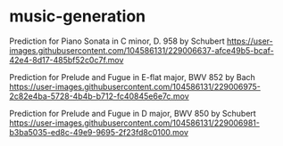 # music-generation

Prediction for Piano Sonata in C minor, D. 958 by Schubert
https://user-images.githubusercontent.com/104586131/229006637-afce49b5-bcaf-42e4-8d17-485bf52c0c7f.mov

Prediction for Prelude and Fugue in E-flat major, BWV 852 by Bach
https://user-images.githubusercontent.com/104586131/229006975-2c82e4ba-5728-4b4b-b712-fc40845e6e7c.mov

Prediction for Prelude and Fugue in D major, BWV 850 by Schubert
https://user-images.githubusercontent.com/104586131/229006981-b3ba5035-ed8c-49e9-9695-2f23fd8c0100.mov




